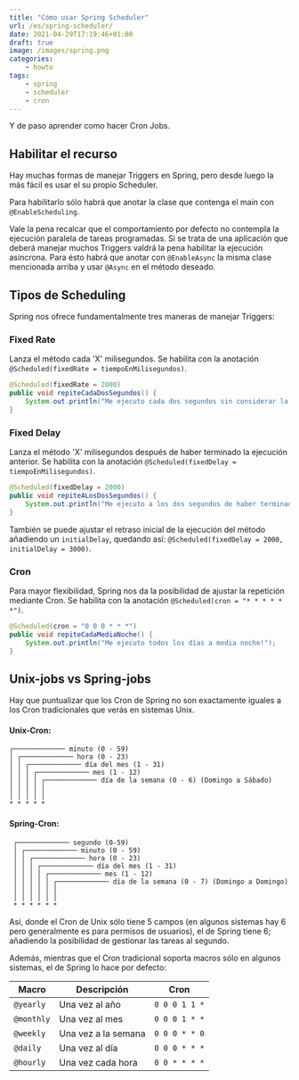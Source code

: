 ```yaml
---
title: "Cómo usar Spring Scheduler"
url: /es/spring-scheduler/
date: 2021-04-29T17:19:46+01:00
draft: true
image: /images/spring.png
categories:
    - howto
tags:
    - spring
    - scheduler
    - cron
---
```


Y de paso aprender como hacer Cron Jobs.

<!--more-->

## Habilitar el recurso

Hay muchas formas de manejar Triggers en Spring, pero desde luego la más fácil es usar el su propio Scheduler.

Para habilitarlo sólo habrá que anotar la clase que contenga el main con `@EnableScheduling`.

Vale la pena recalcar que el comportamiento por defecto no contempla la ejecución paralela de tareas programadas.
Si se trata de una aplicación que deberá manejar muchos Triggers valdrá la pena habilitar la ejecución asíncrona.
Para ésto habrá que anotar con `@EnableAsync` la misma clase mencionada arriba y usar `@Async` en el método deseado.

## Tipos de Scheduling

Spring nos ofrece fundamentalmente tres maneras de manejar Triggers:

### Fixed Rate

Lanza el método cada 'X' milisegundos.
Se habilita con la anotación `@Scheduled(fixedRate = tiempoEnMilisegundos)`.

```java
@Scheduled(fixedRate = 2000)
public void repiteCadaDosSegundos() {
	System.out.println("Me ejecuto cada dos segundos sin considerar la ejecución anterior!");
}
```

### Fixed Delay

Lanza el método 'X' milisegundos después de haber terminado la ejecución anterior.
Se habilita con la anotación `@Scheduled(fixedDelay = tiempoEnMilisegundos)`.

```java
@Scheduled(fixedDelay = 2000)
public void repiteALosDosSegundos() {
	System.out.println("Me ejecuto a los dos segundos de haber terminado la ejecución anterior!");
}
```

También se puede ajustar el retraso inicial de la ejecución del método añadiendo un `initialDelay`, quedando así: `@Scheduled(fixedDelay = 2000, initialDelay = 3000)`.

### Cron

Para mayor flexibilidad, Spring nos da la posibilidad de ajustar la repetición mediante Cron.
Se habilita con la anotación `@Scheduled(cron = "* * * * * *")`.

```java
@Scheduled(cron = "0 0 0 * * *")
public void repiteCadaMediaNoche() {
	System.out.println("Me ejecuto todos los días a media noche!");
}
```

## Unix-jobs vs Spring-jobs

Hay que puntualizar que los Cron de Spring no son exactamente iguales a los Cron tradicionales que verás en sistemas Unix.

#### Unix-Cron:

```code
┌───────────── minuto (0 - 59)
│ ┌───────────── hora (0 - 23)
│ │ ┌───────────── día del mes (1 - 31)
│ │ │ ┌───────────── mes (1 - 12)
│ │ │ │ ┌───────────── día de la semana (0 - 6) (Domingo a Sábado)
│ │ │ │ │
│ │ │ │ │
* * * * *
```

#### Spring-Cron:

```code
 ┌───────────── segundo (0-59)
 │ ┌───────────── minuto (0 - 59)
 │ │ ┌───────────── hora (0 - 23)
 │ │ │ ┌───────────── día del mes (1 - 31)
 │ │ │ │ ┌───────────── mes (1 - 12)
 │ │ │ │ │ ┌───────────── día de la semana (0 - 7) (Domingo a Domingo)
 │ │ │ │ │ │
 │ │ │ │ │ │
 * * * * * *
```

Así, donde el Cron de Unix sólo tiene 5 campos (en algunos sistemas hay 6 pero generalmente es para permisos de usuarios), el de Spring tiene 6; añadiendo la posibilidad de gestionar las tareas al segundo.

Además, mientras que el Cron tradicional soporta macros sólo en algunos sistemas, el de Spring lo hace por defecto:

| Macro      | Descripción         | Cron          |
| ---------- | ------------------- | ------------- |
| `@yearly`  | Una vez al año      | `0 0 0 1 1 *` |
| `@monthly` | Una vez al mes      | `0 0 0 1 * *` |
| `@weekly`  | Una vez a la semana | `0 0 0 * * 0` |
| `@daily`   | Una vez al día      | `0 0 0 * * *` |
| `@hourly`  | Una vez cada hora   | `0 0 * * * *` |
